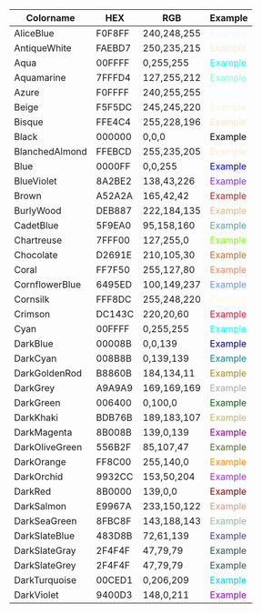 | Colorname      | HEX    | RGB         | Example                           |
| -------------- | ------ | ----------- | --------------------------------- |
| AliceBlue      | F0F8FF | 240,248,255 | <font color=F0F8FF>Example</font> |
| AntiqueWhite   | FAEBD7 | 250,235,215 | <font color=FAEBD7>Example</font> |
| Aqua           | 00FFFF | 0,255,255   | <font color=00FFFF>Example</font> |
| Aquamarine     | 7FFFD4 | 127,255,212 | <font color=7FFFD4>Example</font> |
| Azure          | F0FFFF | 240,255,255 | <font color=F0FFFF>Example</font> |
| Beige          | F5F5DC | 245,245,220 | <font color=F5F5DC>Example</font> |
| Bisque         | FFE4C4 | 255,228,196 | <font color=FFE4C4>Example</font> |
| Black          | 000000 | 0,0,0       | <font color=000000>Example</font> |
| BlanchedAlmond | FFEBCD | 255,235,205 | <font color=FFEBCD>Example</font> |
| Blue           | 0000FF | 0,0,255     | <font color=0000FF>Example</font> |
| BlueViolet     | 8A2BE2 | 138,43,226  | <font color=8A2BE2>Example</font> |
| Brown          | A52A2A | 165,42,42   | <font color=A52A2A>Example</font> |
| BurlyWood      | DEB887 | 222,184,135 | <font color=DEB887>Example</font> |
| CadetBlue      | 5F9EA0 | 95,158,160  | <font color=5F9EA0>Example</font> |
| Chartreuse     | 7FFF00 | 127,255,0   | <font color=7FFF00>Example</font> |
| Chocolate      | D2691E | 210,105,30  | <font color=D2691E>Example</font> |
| Coral          | FF7F50 | 255,127,80  | <font color=FF7F50>Example</font> |
| CornflowerBlue | 6495ED | 100,149,237 | <font color=6495ED>Example</font> |
| Cornsilk       | FFF8DC | 255,248,220 | <font color=FFF8DC>Example</font> |
| Crimson        | DC143C | 220,20,60   | <font color=DC143C>Example</font> |
| Cyan           | 00FFFF | 0,255,255   | <font color=00FFFF>Example</font> |
| DarkBlue       | 00008B | 0,0,139     | <font color=00008B>Example</font> |
| DarkCyan       | 008B8B | 0,139,139   | <font color=008B8B>Example</font> |
| DarkGoldenRod  | B8860B | 184,134,11  | <font color=B8860B>Example</font> |
| DarkGrey       | A9A9A9 | 169,169,169 | <font color=A9A9A9>Example</font> |
| DarkGreen      | 006400 | 0,100,0     | <font color=006400>Example</font> |
| DarkKhaki      | BDB76B | 189,183,107 | <font color=BDB76B>Example</font> |
| DarkMagenta    | 8B008B | 139,0,139   | <font color=8B008B>Example</font> |
| DarkOliveGreen | 556B2F | 85,107,47   | <font color=556B2F>Example</font> |
| DarkOrange     | FF8C00 | 255,140,0   | <font color=FF8C00>Example</font> |
| DarkOrchid     | 9932CC | 153,50,204  | <font color=9932CC>Example</font> |
| DarkRed        | 8B0000 | 139,0,0     | <font color=8B0000>Example</font> |
| DarkSalmon     | E9967A | 233,150,122 | <font color=E9967A>Example</font> |
| DarkSeaGreen   | 8FBC8F | 143,188,143 | <font color=8FBC8F>Example</font> |
| DarkSlateBlue  | 483D8B | 72,61,139   | <font color=483D8B>Example</font> |
| DarkSlateGray  | 2F4F4F | 47,79,79    | <font color=2F4F4F>Example</font> |
| DarkSlateGrey  | 2F4F4F | 47,79,79    | <font color=2F4F4F>Example</font> |
| DarkTurquoise  | 00CED1 | 0,206,209   | <font color=00CED1>Example</font> |
| DarkViolet     | 9400D3 | 148,0,211   | <font color=9400D3>Example</font> |
